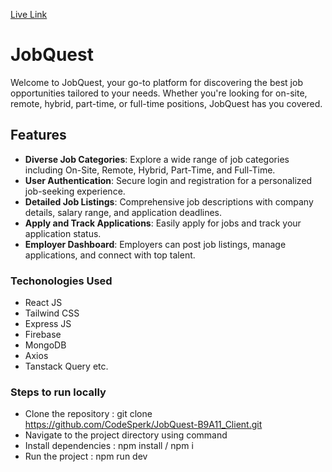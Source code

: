 [Live Link](https://job-explorer-client.web.app)

# JobQuest

Welcome to JobQuest, your go-to platform for discovering the best job opportunities tailored to your needs. Whether you're looking for on-site, remote, hybrid, part-time, or full-time positions, JobQuest has you covered.


## Features
- **Diverse Job Categories**: Explore a wide range of job categories including On-Site, Remote, Hybrid, Part-Time, and Full-Time.
- **User Authentication**: Secure login and registration for a personalized job-seeking experience.
- **Detailed Job Listings**: Comprehensive job descriptions with company details, salary range, and application deadlines.
- **Apply and Track Applications**: Easily apply for jobs and track your application status.
- **Employer Dashboard**: Employers can post job listings, manage applications, and connect with top talent.

### Techonologies Used
   - React JS
   - Tailwind CSS
   - Express JS
   - Firebase
   - MongoDB
   - Axios
   - Tanstack Query etc.

### Steps to run locally
   - Clone the repository : git clone https://github.com/CodeSperk/JobQuest-B9A11_Client.git
   - Navigate to the project directory using command
   - Install dependencies : npm install / npm i
   - Run the project      : npm run dev

